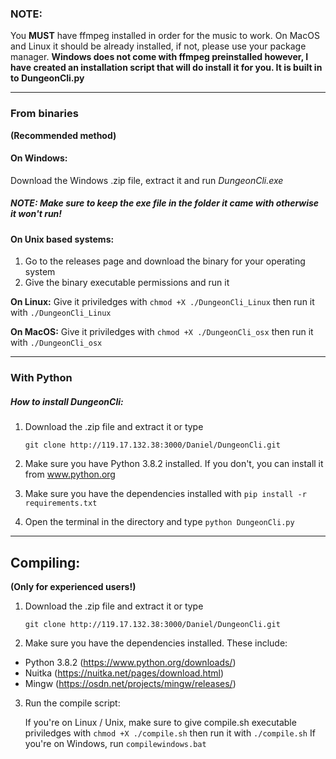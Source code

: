 ### NOTE:
You **MUST** have ffmpeg installed in order for the music to work. On MacOS and Linux it should be already installed, if not, please use your package manager. **Windows does not come with ffmpeg preinstalled however,
I have created an installation script that will do install it for you. It is built in to
DungeonCli.py**

---

### From binaries
**(Recommended method)**

#### On Windows:
Download the Windows .zip file, extract it and run *DungeonCli.exe*
##### NOTE: Make sure to keep the exe file in the folder it came with otherwise it won't run!

#### On Unix based systems:
1. Go to the releases page and download the binary for your operating system
2. Give the binary executable permissions and run it

**On Linux:**
Give it priviledges with `chmod +X ./DungeonCli_Linux` then run it with
`./DungeonCli_Linux`

**On MacOS:**
Give it priviledges with `chmod +X ./DungeonCli_osx` then run it with
`./DungeonCli_osx`


---


### With Python

##### How to install DungeonCli:
1. Download the .zip file and extract it or type

	`git clone http://119.17.132.38:3000/Daniel/DungeonCli.git`
2. Make sure you have Python 3.8.2 installed. If you don't, you
can install it from www.python.org
3. Make sure you have the dependencies installed with `pip install -r requirements.txt`
4. Open the terminal in the directory and type `python DungeonCli.py`


---


## Compiling:
**(Only for experienced users!)**

1. Download the .zip file and extract it or type

	`git clone http://119.17.132.38:3000/Daniel/DungeonCli.git`
2. Make sure you have the dependencies installed. These include:
- Python 3.8.2 (https://www.python.org/downloads/)
- Nuitka (https://nuitka.net/pages/download.html)
- Mingw (https://osdn.net/projects/mingw/releases/)
3. Run the compile script:

	If you're on Linux / Unix, make sure to give compile.sh executable
priviledges with `chmod +X ./compile.sh` then run it with `./compile.sh`
If you're on Windows, run `compilewindows.bat`
